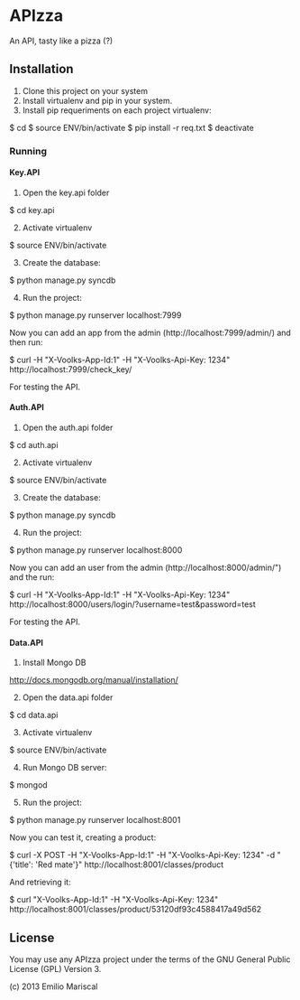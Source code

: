 APIzza
======

An API, tasty like a pizza (?)

## Installation

1. Clone this project on your system
2. Install virtualenv and pip in your system.
3. Install pip requeriments on each project virtualenv:

$ cd <project folder> 
$ source ENV/bin/activate
$ pip install -r req.txt
$ deactivate

### Running

#### Key.API

1. Open the key.api folder

$ cd key.api

2. Activate virtualenv

$ source ENV/bin/activate

3. Create the database:

$ python manage.py syncdb

4. Run the project:

$ python manage.py runserver localhost:7999

Now you can add an app from the admin (http://localhost:7999/admin/) and then run:

$ curl -H "X-Voolks-App-Id:1" -H "X-Voolks-Api-Key: 1234" http://localhost:7999/check_key/

For testing the API.

#### Auth.API

1. Open the auth.api folder

$ cd auth.api

2. Activate virtualenv

$ source ENV/bin/activate

3. Create the database:

$ python manage.py syncdb

4. Run the project:

$ python manage.py runserver localhost:8000

Now you can add an user from the admin (http://localhost:8000/admin/") and the run:

$ curl -H "X-Voolks-App-Id:1" -H "X-Voolks-Api-Key: 1234" http://localhost:8000/users/login/?username=test&password=test

For testing the API.

#### Data.API

1. Install Mongo DB 

http://docs.mongodb.org/manual/installation/

2. Open the data.api folder

$ cd data.api

3. Activate virtualenv

$ source ENV/bin/activate

4. Run Mongo DB server:

$ mongod

5. Run the project:

$ python manage.py runserver localhost:8001

Now you can test it, creating a product:

$ curl -X POST -H "X-Voolks-App-Id:1" -H "X-Voolks-Api-Key: 1234" -d "{'title': 'Red mate'}" http://localhost:8001/classes/product

And retrieving it:

$ curl "X-Voolks-App-Id:1" -H "X-Voolks-Api-Key: 1234" http://localhost:8001/classes/product/53120df93c4588417a49d562

## License

You may use any APIzza project under the terms of the GNU General Public License (GPL) Version 3.

(c) 2013 Emilio Mariscal